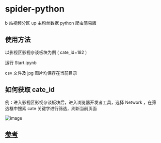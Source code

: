 # spider-python

b 站视频分区 up 主粉丝数据 python 爬虫简易版

## 使用方法
以影视区影视杂谈板块为例 ( cate_id=182 )

运行 Start.ipynb

csv 文件及 jpg 图片均保存在当前目录

## 如何获取 cate_id
例：进入影视区影视杂谈板块后，进入浏览器开发者工具，选择 Network ，在筛选框中搜索 cate 关键字进行筛选，刷新当前页面

![image](https://user-images.githubusercontent.com/62893492/149608507-ac7f226f-9313-4c1d-a434-04092fb4cd63.png)

## [参考](https://blog.csdn.net/shine4869/article/details/111407476)
